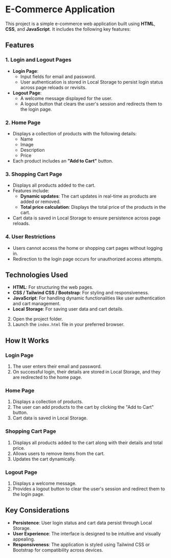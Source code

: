 # E-Commerce Application

This project is a simple e-commerce web application built using **HTML**, **CSS**, and **JavaScript**. It includes the following key features:

## Features

### 1. Login and Logout Pages
- **Login Page**:
  - Input fields for email and password.
  - User authentication is stored in Local Storage to persist login status across page reloads or revisits.
- **Logout Page**:
  - A welcome message displayed for the user.
  - A logout button that clears the user's session and redirects them to the login page.

### 2. Home Page
- Displays a collection of products with the following details:
  - Name
  - Image
  - Description
  - Price
- Each product includes an **"Add to Cart"** button.

### 3. Shopping Cart Page
- Displays all products added to the cart.
- Features include:
  - **Dynamic updates**: The cart updates in real-time as products are added or removed.
  - **Total price calculation**: Displays the total price of the products in the cart.
- Cart data is saved in Local Storage to ensure persistence across page reloads.

### 4. User Restrictions
- Users cannot access the home or shopping cart pages without logging in.
- Redirection to the login page occurs for unauthorized access attempts.

## Technologies Used
- **HTML**: For structuring the web pages.
- **CSS / Tailwind CSS / Bootstrap**: For styling and responsiveness.
- **JavaScript**: For handling dynamic functionalities like user authentication and cart management.
- **Local Storage**: For saving user data and cart details.


2. Open the project folder.
3. Launch the `index.html` file in your preferred browser.

## How It Works

### Login Page
1. The user enters their email and password.
2. On successful login, their details are stored in Local Storage, and they are redirected to the home page.

### Home Page
1. Displays a collection of products.
2. The user can add products to the cart by clicking the "Add to Cart" button.
3. Cart data is saved in Local Storage.

### Shopping Cart Page
1. Displays all products added to the cart along with their details and total price.
2. Allows users to remove items from the cart.
3. Updates the cart dynamically.

### Logout Page
1. Displays a welcome message.
2. Provides a logout button to clear the user's session and redirect them to the login page.

## Key Considerations
- **Persistence**: User login status and cart data persist through Local Storage.
- **User Experience**: The interface is designed to be intuitive and visually appealing.
- **Responsiveness**: The application is styled using Tailwind CSS or Bootstrap for compatibility across devices.



